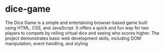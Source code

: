 # dice-game
The Dice Game is a simple and entertaining browser-based game built using HTML, CSS, and JavaScript. It offers a quick and fun way for two players to compete by rolling virtual dice and seeing who scores higher. The project demonstrates basic web development skills, including DOM manipulation, event handling, and styling
